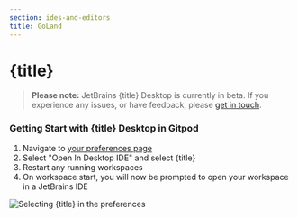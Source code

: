 ```yaml
---
section: ides-and-editors
title: GoLand
---
```


<script context="module">
  export const prerender = true;
</script>

# {title}

> **Please note:** JetBrains {title} Desktop is currently in beta. If you experience any issues, or have feedback, please [get in touch](/support).

### Getting Start with {title} Desktop in Gitpod

1. Navigate to [your preferences page](https://gitpod.io/preferences)
2. Select "Open In Desktop IDE" and select {title}
3. Restart any running workspaces
4. On workspace start, you will now be prompted to open your workspace in a JetBrains IDE

<img class="shadow-medium w-full rounded-xl max-w-3xl mt-x-small" alt="Selecting {title} in the preferences" src="/images/editors/goland.gif">
